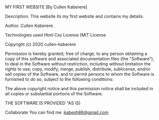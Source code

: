 MY FIRST WEBSITE
[By Cullen Kaberere]

Description.
This website its my first website and contains my details.

Author.
Cullen Kaberere.

Technologies used
Html
Css
License
(MIT License

Copyright (c) 2020 cullen-kaberere

Permission is hereby granted, free of charge, to any person obtaining a copy of this software and associated documentation files (the "Software"), to deal in the Software without restriction, including without limitation the rights to use, copy, modify, merge, publish, distribute, sublicense, and/or sell copies of the Software, and to permit persons to whom the Software is furnished to do so, subject to the following conditions:

The above copyright notice and this permission notice shall be included in all copies or substantial portions of the Software.

THE SOFTWARE IS PROVIDED "AS IS)

Collaborate
You can find me :kabesh86@gmail.com

